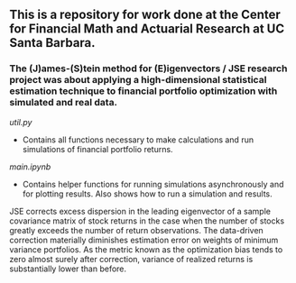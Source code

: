 ## This is a repository for work done at the Center for Financial Math and Actuarial Research at UC Santa Barbara.

### The (J)ames-(S)tein method for (E)igenvectors / JSE research project was about applying a high-dimensional statistical estimation technique to financial portfolio optimization with simulated and real data.

*util.py*
- Contains all functions necessary to make calculations and run simulations of financial portfolio returns.

*main.ipynb*
- Contains helper functions for running simulations asynchronously and for plotting results. Also shows how to run a simulation and results.

JSE corrects excess dispersion in the leading eigenvector of a sample covariance matrix of stock returns in the case when the number of stocks greatly exceeds the number of return observations. The data-driven correction materially diminishes estimation error on weights of minimum variance portfolios. As the metric known as the optimization bias tends to zero almost surely after correction, variance of realized returns is substantially lower than before.

